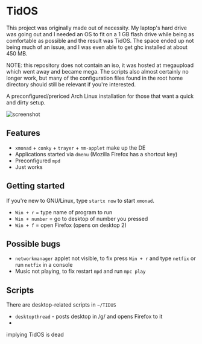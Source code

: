 # TidOS
This project was originally made out of necessity.  My laptop's hard drive was going out and I needed an OS to fit on a 1 GB flash drive while being as comfortable as possible and the result was TidOS.  The space ended up not being much of an issue, and I was even able to get ghc installed at about 450 MB.

NOTE:  this repository does not contain an iso, it was hosted at megaupload which went away and became mega.  The scripts also almost certainly no longer work, but many of the configuration files found in the root home directory should still be relevant if you're interested.

A preconfigured/prericed Arch Linux installation for those that want a quick and
dirty setup.

![screenshot](http://ompldr.org/vNGJmbg)

## Features

- `xmonad` + `conky` + `trayer` + `nm-applet` make up the DE
- Applications started via `dmenu` (Mozilla Firefox has a shortcut key)
- Preconfigured `mpd`
- Just works

## Getting started

If you're new to GNU/Linux, type `startx now` to start `xmonad`.

- `Win + r` = type name of program to run
- `Win + number` = go to desktop of number you pressed
- `Win + f` = open Firefox (opens on desktop 2)

## Possible bugs

- `networkmanager` applet not visible, to fix press `Win + r` and type `netfix`
  or run `netfix` in a console
- Music not playing, to fix restart `mpd` and run `mpc play`


## Scripts

There are desktop-related scripts in `~/TIDUS`

- `desktopthread` - posts desktop in /g/ and opens Firefox to it
- 
implying TidOS is dead
